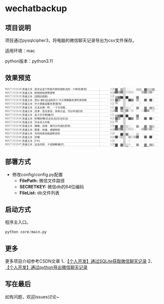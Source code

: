 # wechatbackup
## 项目说明
项目通过pysqlcipher3，将电脑的微信聊天记录导出为csv文件保存。

适用环境：mac

python版本：python3.11


## 效果预览
![聊天截图](./images/demo.png)

## 部署方式
- 修改config/config.py配置
	- **FilePath:** 微信文件路径
	- **SECRETKEY:** 微信db的64位编码
	- **FileList:** db文件列表

## 启动方式
程序主入口。
```python
python core/main.py
```

## 更多

更多项目介绍参考CSDN文章
1、[【个人开发】通过SQLite获取微信聊天记录](https://blog.csdn.net/weixin_44505713/article/details/131486010)
2、[【个人开发】通过python导出微信聊天记录](https://blog.csdn.net/weixin_44505713/article/details/138392189)


## 写在最后
如有问题，欢迎issues讨论~
